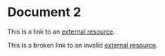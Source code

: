 Document 2
===================

This is a link to an [external resource](http://www.google.com).

This is a broken link to an invalid [external resource](http://).

